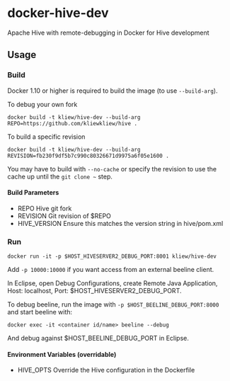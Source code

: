 # docker-hive-dev
Apache Hive with remote-debugging in Docker for Hive development

## Usage

### Build
Docker 1.10 or higher is required to build the image (to use `--build-arg`).

To debug your own fork
```
docker build -t kliew/hive-dev --build-arg REPO=https://github.com/kliewkliew/hive .
```

To build a specific revision
```
docker build -t kliew/hive-dev --build-arg REVISION=fb230f9df5b7c990c80326671d9975a6f05e1600 .
```

You may have to build with `--no-cache` or specify the revision to use the cache up until the `git clone ~` step.


#### Build Parameters
* REPO         Hive git fork 
* REVISION     Git revision of $REPO
* HIVE_VERSION Ensure this matches the version string in hive/pom.xml

### Run
```
docker run -it -p $HOST_HIVESERVER2_DEBUG_PORT:8001 kliew/hive-dev
```
Add `-p 10000:10000` if you want access from an external beeline client.

In Eclipse, open Debug Configurations, create Remote Java Application, Host: localhost, Port: $HOST_HIVESERVER2_DEBUG_PORT.

To debug beeline, run the image with `-p $HOST_BEELINE_DEBUG_PORT:8000` and start beeline with:
```
docker exec -it <container id/name> beeline --debug
```

And debug against $HOST_BEELINE_DEBUG_PORT in Eclipse.

#### Environment Variables (overridable)
* HIVE_OPTS   Override the Hive configuration in the Dockerfile

